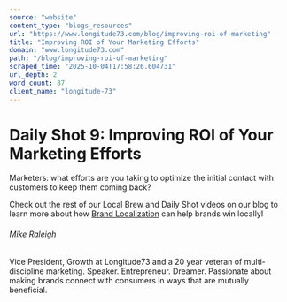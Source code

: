 ```yaml
---
source: "website"
content_type: "blogs_resources"
url: "https://www.longitude73.com/blog/improving-roi-of-marketing"
title: "Improving ROI of Your Marketing Efforts"
domain: "www.longitude73.com"
path: "/blog/improving-roi-of-marketing"
scraped_time: "2025-10-04T17:58:26.604731"
url_depth: 2
word_count: 87
client_name: "longitude-73"
---
```


# Daily Shot 9: Improving ROI of Your Marketing Efforts

Marketers: what efforts are you taking to optimize the initial contact with customers to keep them coming back?

Check out the rest of our Local Brew and Daily Shot videos on our blog to learn more about how [Brand Localization](/blog/the-virtuous-circle-of-brand-localization) can help brands win locally!

###### Mike Raleigh

Vice President, Growth at Longitude73 and a 20 year veteran of multi-discipline marketing. Speaker. Entrepreneur. Dreamer. Passionate about making brands connect with consumers in ways that are mutually beneficial.